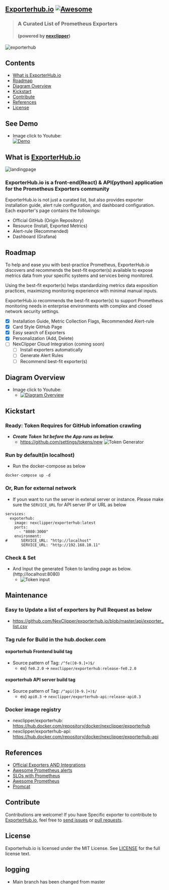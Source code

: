 <!--lint disable awesome-heading-->
<!--lint disable awesome-github-->
<!--lint disable awesome-git-repo-age-->
<!--lint disable double-link-->

## [Exporterhub.io](https://exporterhub.io/) [![Awesome](https://awesome.re/badge.svg)](https://awesome.re)
<!--lint disable awesome-badge-->
 > ### A Curated List of Prometheus Exporters 
 > #### (powered by [nexclipper](https://nexclipper.io))
![exporterhub](https://raw.githubusercontent.com/NexClipper/exporterhub.io/master/assets/ExporterHub_Logo_H.png)

<!--lint disable awesome-toc-->
## Contents
* [What is ExporterHub.io](https://github.com/NexClipper/exporterhub.io#what-is-exporterhubio)
* [Roadmap](https://github.com/NexClipper/exporterhub.io#roadmap)
* [Diagram Overview](https://github.com/NexClipper/exporterhub.io#diagram-overview)
* [Kickstart](https://github.com/NexClipper/exporterhub.io#kickstart)
* [Contribute](https://github.com/NexClipper/exporterhub.io#contribute)
* [References](https://github.com/NexClipper/exporterhub.io#references)
* [License](https://github.com/NexClipper/exporterhub.io#license)

## See Demo
* Image click to Youtube:  
  [![Demo](https://raw.githubusercontent.com/NexClipper/exporterhub.io/master/assets/demo_01.png)](https://youtu.be/wa4dknZk7Kk)

## What is [ExporterHub.io](https://exporterhub.io/)
![landingpage](https://raw.githubusercontent.com/NexClipper/exporterhub.io/master/assets/screen_02.png)

### ExporterHub.io is a front-end(React) & API(python) application for the Prometheus Exporters community
ExporterHub.io is not just a curated list, but also provides exporter installation guide, alert rule configuration, and dashboard configuration.
Each exporter's page contains the followings:
* Official GitHub (Origin Repository)
* Resource (Install, Exported Metrics)
* Alert-rule (Recommended)
* Dashboard (Grafana)

## Roadmap
To help and ease you with best-practice Prometheus, ExporterHub.io discovers and recommends the best-fit exporter(s) available to expose metrics data from your specific systems and services being monitored.

Using the best-fit exporter(s) helps standardizing metrics data exposition practices, maximizing monitoring experience with minimal manual inputs.

ExporterHub.io recommends the best-fit exporter(s) to support Prometheus monitoring needs in enterprise environments with complex and closed network security settings.

<!--lint disable no-undefined-references-->
* [x] Installation Guide, Metric Collection Flags, Recommended Alert-rule
* [x] Card Style GitHub Page
* [x] Easy search of Exporters
* [x] Personalization (Add, Delete)
* [ ] NexClipper Cloud Integration (coming soon)
  * [ ] Install exporters automatically
  * [ ] Generate Alert Rules
  * [ ] Recommend best-fit exporter(s)

## Diagram Overview
<!--lint disable awesome-list-item-->
* Image click to Youtube:
  * [![Diagram Overview](https://img.youtube.com/vi/pPZfNi6qms4/0.jpg)](https://youtu.be/pPZfNi6qms4)

## Kickstart
### Ready: Token Requires for GitHub infomation crawling
<!--lint disable awesome-list-item-->
* ___Create Token 1st before the App runs as below.___
   * https://github.com/settings/tokens/new
![Token Generator](https://raw.githubusercontent.com/NexClipper/exporterhub.io/master/assets/create_a_token_first_N.png)

### Run by default(in localhost)
* Run the docker-compose as below
```
docker-compose up -d
```

### Or, Run for external network
* If youn want to run the server in extenal server or instance. Please make sure the `SERVICE_URL` for API server IP or URL as below
```
services:
  expoterhub:
    image: nexclipper/exporterhub:latest
    ports:
      - "8080:3000"
    environment:
#      SERVICE_URL: "http://localhost"
       SERVICE_URL: "http://192.168.10.11"
```   

      
### Check & Set
<!--lint disable awesome-list-item-->
* And Input the generated Token to landing page as below. (http://localhost:8080)
   * ![Token input](https://raw.githubusercontent.com/NexClipper/exporterhub.io/master/assets/token.png)


## Maintenance
### Easy to Update a list of exporters by Pull Request as below
* https://github.com/NexClipper/exporterhub.io/blob/master/api/exporter_list.csv

### Tag rule for Build in the hub.docker.com
#### exporterhub Frontend build tag
* Source pattern of Tag: `/^fe([0-9.]+)$/` 
   * ex) `fe0.2.0` -> `nexclipper/exporterhub:release-fe0.2.0`
#### exporterhub API server build tag
* Source pattern of Tag: `/^api([0-9.]+)$/` 
   * ex) `api0.3` -> `nexclipper/exporterhub-api:release-api0.3`

### Docker image registry
* nexclipper/exporterhub: https://hub.docker.com/repository/docker/nexclipper/exporterhub
* nexclipper/exporterhub-api: https://hub.docker.com/repository/docker/nexclipper/exporterhub-api


## References
* [Official Exporters AND Integrations](https://prometheus.io/docs/instrumenting/exporters/)
* [Awesome Prometheus alerts](https://awesome-prometheus-alerts.grep.to/)
* [SLOs with Prometheus](https://promtools.dev/)
* [Awesome Prometheus](https://github.com/roaldnefs/awesome-prometheus)
* [Promcat](https://promcat.io/)

## Contribute
Contributions are welcome!
If you have Specific exporter to contribute to [ExporterHub.io](https://exporterhub.io/), 
feel free to [send issues](https://github.com/NexClipper/exporterhub.io/issues) or [pull requests](https://github.com/NexClipper/exporterhub.io/pulls).  


## License
Exporterhub.io is licensed under the MIT License. See [LICENSE](https://github.com/NexClipper/exporterhub.io/blob/master/LICENSE) for the full license text.


## logging
* Main branch has been changed from master

